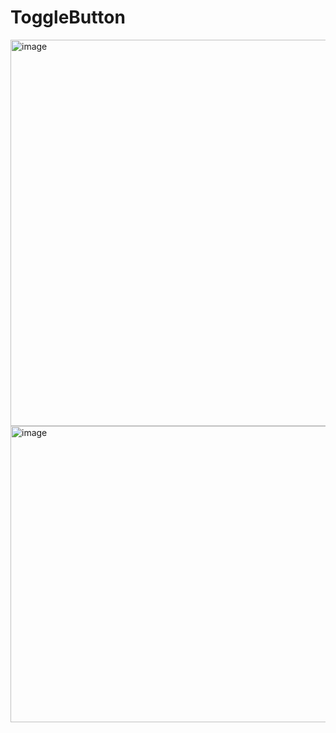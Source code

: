 # ToggleButton

<img width="1004" height="618" alt="image" src="https://github.com/user-attachments/assets/0eb9e88f-35f3-413c-a1ec-3489b5579fa4" />


<img width="997" height="474" alt="image" src="https://github.com/user-attachments/assets/3afa03f6-0fed-41de-88a4-fdc1a1810dd3" />

